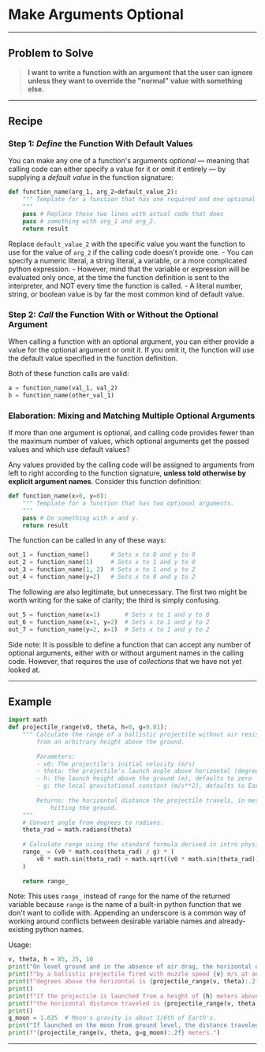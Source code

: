 # Make Arguments Optional

___
## Problem to Solve

> **I want to write a function with an argument that the user can ignore unless they want to override the "normal" value with something else.**

___
## Recipe

### Step 1: _Define_ the Function With Default Values

You can make any one of a function's arguments _optional_ — meaning that calling code can either specify a value for it or omit it entirely — by supplying a _default value_ in the function signature:

```python
def function_name(arg_1, arg_2=default_value_2):
    """ Template for a function that has one required and one optional argument.
    """
    pass # Replace these two lines with actual code that does
    pass # something with arg_1 and arg_2.
    return result
```

Replace `default_value_2` with the specific value you want the function to use for the value of `arg_2` if the calling code doesn't provide one.
    - You can specify a numeric literal, a string literal, a variable, or a more complicated python expression.
    - However, mind that the variable or expression will be evaluated only once, at the time the function definition is sent to the interpreter, and NOT every time the function is called.
    - A literal number, string, or boolean value is by far the most common kind of default value.

### Step 2: _Call_ the Function With or Without the Optional Argument

When calling a function with an optional argument, you can either provide a value for the optional argument or omit it. If you omit it, the function will use the default value specified in the function definition.

Both of these function calls are valid:

```python
a = function_name(val_1, val_2)
b = function_name(other_val_1)
```

### Elaboration: Mixing and Matching Multiple Optional Arguments

If more than one argument is optional, and calling code provides fewer than the maximum number of values, which optional arguments get the passed values and which use default values?

Any values provided by the calling code will be assigned to arguments from left to right according to the function signature, **unless told otherwise by explicit argument names**. Consider this function definition:

```python
def function_name(x=0, y=0):
    """ Template for a function that has two optional arguments.
    """
    pass # Do something with x and y.
    return result
```

The function can be called in any of these ways:

```python
out_1 = function_name()      # Sets x to 0 and y to 0
out_2 = function_name(1)     # Sets x to 1 and y to 0
out_3 = function_name(1, 2)  # Sets x to 1 and y to 2
out_4 = function_name(y=2)   # Sets x to 0 and y to 2
```

The following are also legitimate, but unnecessary. The first two might be worth writing for the sake of clarity; the third is simply confusing.

```python
out_5 = function_name(x=1)       # Sets x to 1 and y to 0
out_6 = function_name(x=1, y=2)  # Sets x to 1 and y to 2
out_7 = function_name(y=2, x=1)  # Sets x to 1 and y to 2
```

Side note: It is possible to define a function that can accept any number of optional arguments, either with or without argument names in the calling code. However, that requires the use of _collections_ that we have not yet looked at.

___
## Example

```python
import math
def projectile_range(v0, theta, h=0, g=9.81):
    """ Calculate the range of a ballistic projectile without air resistance, launched
        from an arbitrary height above the ground.
    
        Parameters:
        - v0: The projectile's initial velocity (m/s)
        - theta: the projectile's launch angle above horizontal (degrees)
        - h: the launch height above the ground (m), defaults to zero
        - g: the local gravitational constant (m/s**2), defaults to Earth
        
        Returns: the horizontal distance the projectile travels, in meters, before
            hitting the ground.
    """
    # Convert angle from degrees to radians.
    theta_rad = math.radians(theta)
    
    # Calculate range using the standard formula derived in intro physics.
    range_ = (v0 * math.cos(theta_rad) / g) * (
        v0 * math.sin(theta_rad) + math.sqrt((v0 * math.sin(theta_rad))**2 + 2 * g * h)
    )
    
    return range_
```

Note: This uses `range_` instead of `range` for the name of the returned variable because `range` is the name of a built-in python function that we don't want to collide with. Appending an underscore is a common way of working around conflicts between desirable variable names and already-existing python names.

Usage:

```python
v, theta, h = 85, 25, 10
print("On level ground and in the absence of air drag, the horizontal distance traveled")
print(f"by a ballistic projectile fired with muzzle speed {v} m/s at an angle of {theta}")
print(f"degrees above the horizontal is {projectile_range(v, theta):.2f} meters.")
print()
print(f"If the projectile is launched from a height of {h} meters above the ground,")
print(f"the horizontal distance traveled is {projectile_range(v, theta, h):.2f} meters.")
print()
g_moon = 1.625  # Moon's gravity is about 1/6th of Earth's.
print("If launched on the moon from ground level, the distance traveled would be")
print(f"{projectile_range(v, theta, g=g_moon):.2f} meters.")
```
___
